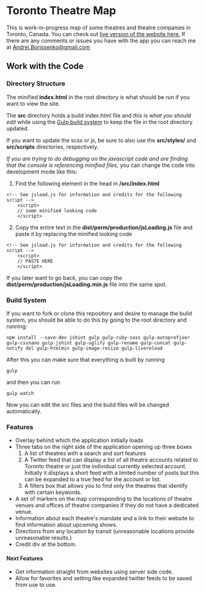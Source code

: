 # Toronto Theatre Map

This is work-in-progress map of some theatres and theatre companies in Toronto,
Canada. You can check out [live version of the website here.](http://andreicommunication.github.io/toronto-theatre-map/) If there are any comments or issues you have with the app you can 
reach me at Andrei.Borissenko@gmail.com

## Work with the Code

### Directory Structure

The minified **index.html** in the root directory is what should be run if you want 
to view the site. 

The **src** directory holds a build index.html file and *this is what you should
edit* while using the [Gulp build system](#build-system) to keep the file in the root directory
updated.

If you want to update the scss or js, be sure to also use the **src/styles/** and 
**src/scripts** directories, respectively.

*If you are trying to do debugging on the javascript code and are finding that 
the console is referencing minified files*, you can change the code into 
development mode like this:

1. Find the following element in the head in **/src/index.html** 

```
<!-- See jsload.js for information and credits for the following script -->
    <script>
    // some minified looking code
    </script>
```

2. Copy the entire text in the **dist/perm/production/jsLoading.js** file and 
paste it by replacing the minified looking code

```
<!-- See jsload.js for information and credits for the following script -->
    <script>
    // PASTE HERE
    </script>
```

If you later want to go back, you can copy the **dist/perm/production/jsLoading.min.js**
file into the same spot.

### Build System

If you want to fork or clone this repository and desire to manage the build 
system, you should be able to do this by going to the root directory and running:

```
npm install --save-dev jshint gulp gulp-ruby-sass gulp-autoprefixer gulp-cssnano gulp-jshint gulp-uglify gulp-rename gulp-concat gulp-notify del gulp-htmlmin gulp-image-resize gulp-livereload
```

After this you can make sure that everything is built by running

`gulp`

and then you can run 

`gulp watch` 

Now you can edit the src files and the build files will be changed automatically.

### Features

* Overlay behind which the application initially loads
* Three tabs on the right side of the application opening up three boxes
    1. A list of theatres with a search and sort features
    2. A Twitter feed that can display a list of all theatre accounts related to
    Toronto theatre or just the individual currently selected account. Initially
    it displays a short feed with a limited number of posts but this can be 
    expanded to a true feed for the account or list.
    3. A filters box that allows you to find only the theatres that identify 
    with certain keywords.
* A set of markers on the map corresponding to the locations of theatre venues 
and offices of theatre companies if they do not have a dedicated venue.
* Information about each theatre's mandate and a link to their website to find 
information about upcoming shows.
* Directions from any location by transit (unreasonable locations provide 
unreasonable results.)
* Credit div at the bottom.

#### Next Features

* Get information straight from websites using server side code. 
* Allow for favorites and setting like expanded twitter feeds to be saved from 
use to use.